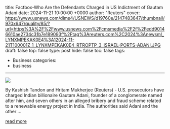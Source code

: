 title: Factbox-Who Are the Defendants Charged in US Indictment of Gautam Adani
date: 2024-11-21 10:00:00 +0000
author: "Reuters"
cover: https://www.usnews.com/dims4/USNEWS/d19760e/2147483647/thumbnail/970x647/quality/85/?url=https%3A%2F%2Fwww.usnews.com%2Fcmsmedia%2F2f%2Fedd90146610ae2734c31b7e189093f%2Ftag%3Areuters.com%2C2024%3Anewsml_LYNXMPEKAK0E4%3A12024-11-21T100001Z_1_LYNXMPEKAK0E4_RTROPTP_3_ISRAEL-PORTS-ADANI.JPG
draft: false
top: false
type: post
hide: false
toc: false
tags:
  - Business
categories:
  - business
---

![](https://www.usnews.com/dims4/USNEWS/d19760e/2147483647/thumbnail/970x647/quality/85/?url=https%3A%2F%2Fwww.usnews.com%2Fcmsmedia%2F2f%2Fedd90146610ae2734c31b7e189093f%2Ftag%3Areuters.com%2C2024%3Anewsml_LYNXMPEKAK0E4%3A12024-11-21T100001Z_1_LYNXMPEKAK0E4_RTROPTP_3_ISRAEL-PORTS-ADANI.JPG)

By Kashish Tandon and Hritam Mukherjee (Reuters) - U.S. prosecutors have charged Indian billionaire Gautam Adani, founder of a conglomerate named after him, and seven others in an alleged bribery and fraud scheme related to a renewable energy project in India. The authorities said Adani and the other ...

[read more](https://www.usnews.com/news/top-news/articles/2024-11-21/factbox-who-are-the-defendants-charged-in-us-indictment-of-gautam-adani)
